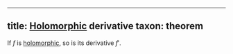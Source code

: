 
---
title: [Holomorphic](./rmsf-1200.md) derivative
taxon: theorem
---

[holomorphic]: ./rmsf-1200.md

If $f$ is [holomorphic][holomorphic], so is its derivative $f'$. 
